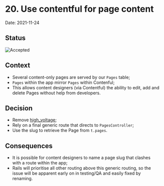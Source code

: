 # 20. Use contentful for page content

Date: 2021-11-24

## Status

![Accepted](https://img.shields.io/badge/adr-accepted-green)

## Context

* Several content-only pages are served by our `Pages` table;
* `Pages` within the app mirror `Pages` within Contenful;
* This allows content designers (via Contentful) the ability to edit, add and
  delete Pages without help from developers.

## Decision

* Remove [high_voltage](https://github.com/thoughtbot/high_voltage);
* Rely on a final generic route that directs to `PagesController`;
* Use the slug to retrieve the Page from `t.pages`.

## Consequences

* It is possible for content designers to name a page slug that clashes with a
  route within the app;
* Rails will prioritise all other routing above this generic routing, so the
  issue will be apparent early on in testing/QA and easily fixed by renaming.
